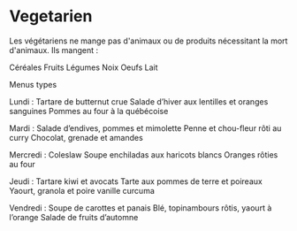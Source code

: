 <h1>Vegetarien</h1>

Les végétariens ne mange pas d'animaux ou de produits nécessitant la mort d'animaux. Ils mangent :

Céréales
Fruits
Légumes
Noix
Oeufs
Lait

Menus types 

Lundi :
Tartare de butternut crue
Salade d’hiver aux lentilles et oranges sanguines
Pommes au four à la québécoise

Mardi :
Salade d’endives, pommes et mimolette
Penne et chou-fleur rôti au curry
Chocolat, grenade et amandes

Mercredi :
Coleslaw
Soupe enchiladas aux haricots blancs
Oranges rôties au four

Jeudi :
Tartare kiwi et avocats
Tarte aux pommes de terre et poireaux
Yaourt, granola et poire vanille curcuma

Vendredi :
Soupe de carottes et panais
Blé, topinambours rôtis, yaourt à l’orange
Salade de fruits d’automne



